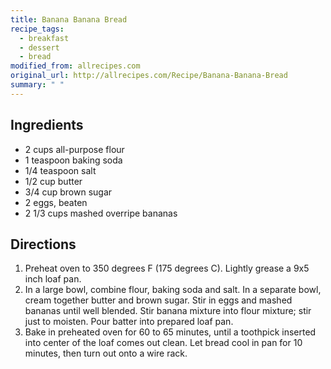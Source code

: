 ```yaml
---
title: Banana Banana Bread
recipe_tags:
  - breakfast
  - dessert
  - bread
modified_from: allrecipes.com
original_url: http://allrecipes.com/Recipe/Banana-Banana-Bread
summary: " "
---
```

## Ingredients

-   2 cups all-purpose flour
-   1 teaspoon baking soda
-   1/4 teaspoon salt
-   1/2 cup butter
-   3/4 cup brown sugar
-   2 eggs, beaten
-   2 1/3 cups mashed overripe bananas

## Directions

1.  Preheat oven to 350 degrees F (175 degrees C). Lightly grease a 9x5 inch loaf pan.
2.  In a large bowl, combine flour, baking soda and salt. In a separate bowl, cream together butter and brown sugar. Stir in eggs and mashed bananas until well blended. Stir banana mixture into flour mixture; stir just to moisten. Pour batter into prepared loaf pan.
3.  Bake in preheated oven for 60 to 65 minutes, until a toothpick inserted into center of the loaf comes out clean. Let bread cool in pan for 10 minutes, then turn out onto a wire rack.
